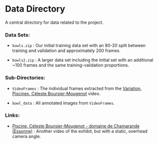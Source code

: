 # Data Directory

A central directory for data related to the project.

### Data Sets:

* `bowls.zip` : Our initial training data set with an 80-20 split between training and validation and approximately 200 frames.

* `bowls2.zip` : A larger data set including the initial set with an additional ~100 frames and the same training-validation proportions.

### Sub-Directories:

* `VideoFrames` : The individual frames extracted from the [Variation, Piscines, Céleste Boursier-Mougenot](https://www.youtube.com/watch?v=mpwBbm22_y0) video.

* `bowl_data` : All annotated images from `VideoFrames`.


### Links:

 - [Piscine, Céleste Boursier-Mougenot - domaine de Chamarande (Essonne)](https://www.youtube.com/watch?v=dPp3qp6cF4g) : Another video of the exhibit, but with a static, overhead camera angle. 
